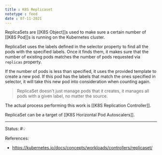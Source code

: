 ```yaml
---
title : K8S Replicaset
notetype : feed
date : 07-11-2021
---
```


ReplicaSets are [[K8S Object]]s used to make sure a certain number of [[K8S Pod]]s is running on the Kubernetes cluster.

ReplicaSet uses the labels defined in the selector property to find all the pods with the specified labels. Once it finds them, it makes sure that the number of existing pods matches the number of pods requested via `replicas` property.

If the number of pods is less than specified, it uses the provided template to create a new pod. If this pod has the labels that match the ones specified in selector, it will take this new pod into consideration when counting again.


> ReplicaSet doesn't just manage pods that it creates, it manages all pods with a given label, no matter the source.

The actual process performing this work is [[K8S Replication Controller]].

ReplicaSet can be a target of [[K8S Horizontal Pod Autoscalers]].

-----

Status: #💡

References:
- https://kubernetes.io/docs/concepts/workloads/controllers/replicaset/
